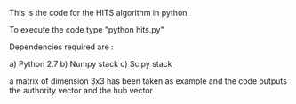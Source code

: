 This is the code for the HITS algorithm in python.

To execute the code type "python hits.py"

Dependencies required are :

a) Python 2.7
b) Numpy stack
c) Scipy stack

a matrix of dimension 3x3 has been taken as example and the code outputs
the authority vector and the hub vector

